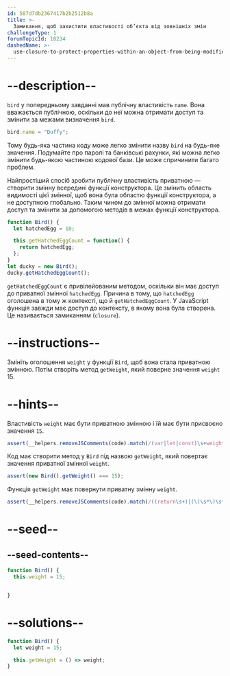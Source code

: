 ```yaml
---
id: 587d7db2367417b2b2512b8a
title: >-
  Замикання, щоб захистити властивості об’єкта від зовнішніх змін
challengeType: 1
forumTopicId: 18234
dashedName: >-
  use-closure-to-protect-properties-within-an-object-from-being-modified-externally
---
```


# --description--

`bird` у попередньому завданні мав публічну властивість `name`. Вона вважається публічною, оскільки до неї можна отримати доступ та змінити за межами визначення `bird`.

```js
bird.name = "Duffy";
```

Тому будь-яка частина коду може легко змінити назву `bird` на будь-яке значення. Подумайте про паролі та банківські рахунки, які можна легко змінити будь-якою частиною кодової бази. Це може спричинити багато проблем.

Найпростіший спосіб зробити публічну властивість приватною — створити змінну всередині функції конструктора. Це змінить область видимості цієї змінної, щоб вона була областю функції конструктора, а не доступною глобально. Таким чином до змінної можна отримати доступ та змінити за допомогою методів в межах функції конструктора.

```js
function Bird() {
  let hatchedEgg = 10;

  this.getHatchedEggCount = function() { 
    return hatchedEgg;
  };
}
let ducky = new Bird();
ducky.getHatchedEggCount();
```

`getHatchedEggCount` є привілейованим методом, оскільки він має доступ до приватної змінної `hatchedEgg`. Причина в тому, що `hatchedEgg` оголошена в тому ж контексті, що й `getHatchedEggCount`. У JavaScript функція завжди має доступ до контексту, в якому вона була створена. Це називається замиканням (`closure`).

# --instructions--

Змініть оголошення `weight` у функції `Bird`, щоб вона стала приватною змінною. Потім створіть метод `getWeight`, який поверне значення `weight` 15.

# --hints--

Властивість `weight` має бути приватною змінною і їй має бути присвоєно значення `15`.

```js
assert(__helpers.removeJSComments(code).match(/(var|let|const)\s+weight\s*\=\s*15\;?/g));
```

Код має створити метод у `Bird` під назвою `getWeight`, який повертає значення приватної змінної `weight`.

```js
assert(new Bird().getWeight() === 15);
```

Функція `getWeight` має повернути приватну змінну `weight`.

```js
assert(__helpers.removeJSComments(code).match(/((return\s+)|(\(\s*\)\s*\=\>\s*))weight\;?/g));
```

# --seed--

## --seed-contents--

```js
function Bird() {
  this.weight = 15;


}
```

# --solutions--

```js
function Bird() {
  let weight = 15;

  this.getWeight = () => weight;
}
```
